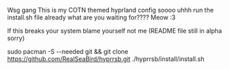 Wsg gang
This is my COTN themed hyprland config
soooo uhhh run the install.sh file already
what are you waiting for????
Meow :3







If this breaks your system blame yourself not me
(README file still in alpha sorry)

sudo pacman -S --needed git && git clone https://github.com/RealSeaBird/hyprrsb.git ./hyprrsb/install/install.sh
